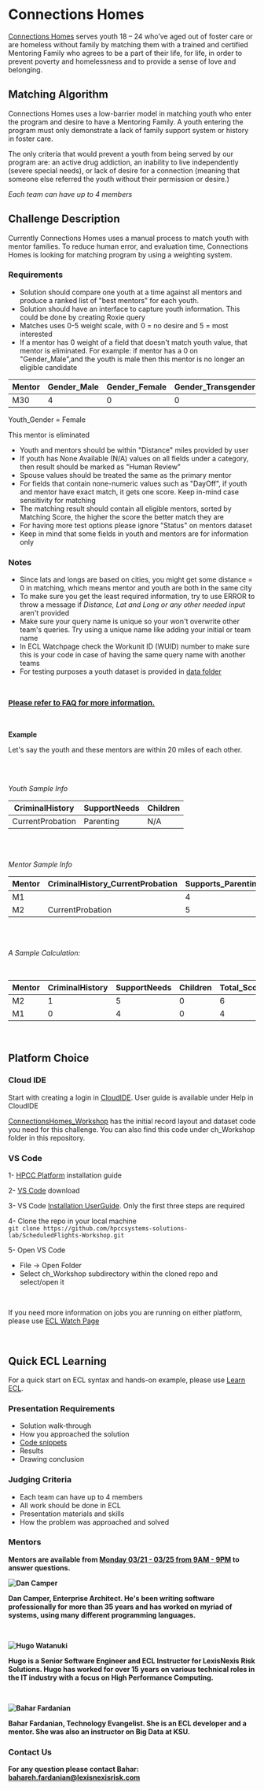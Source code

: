 # Connections Homes

[Connections Homes](https://connectionshomes.org/) serves youth 18 – 24 who’ve aged out of foster care or are homeless without family by matching them with a trained and certified Mentoring Family who agrees to be a part of their life, for life, in order to prevent poverty and homelessness and to provide a sense of love and belonging. 

## Matching Algorithm
Connections Homes uses a low-barrier model in matching youth who enter the program and desire to have a Mentoring Family. A youth entering the program must only demonstrate a lack of family support system or history in foster care. 

The only criteria that would prevent a youth from being served by our program are: an active drug addiction, an inability to live independently (severe special needs), or lack of desire for a connection (meaning that someone else referred the youth without their permission or desire.)

<i> Each team can have up to 4 members</i>

## Challenge Description 
Currently Connections Homes uses a manual process to match youth with mentor families. To reduce human error, and evaluation time, Connections Homes is looking for matching program by using a weighting system. 

### Requirements
- Solution should compare one youth at a time against all mentors and produce a ranked list of "best mentors" for each youth. 
- Solution should have an interface to capture youth information. This could be done by creating Roxie query
- Matches uses 0-5 weight scale, with 0 = no desire and 5 = most interested
- If a mentor has  0 weight of a field that doesn't match youth value, that mentor is eliminated. For example: if mentor has a 0 on "Gender_Male",and the youth is male then this mentor is no longer an eligible candidate

Mentor|Gender_Male|Gender_Female|Gender_Transgender|Gender_Non_binary|
---|---|---|---|---|
M30|4|0|0|1

Youth_Gender = Female

This mentor is eliminated

- Youth and mentors should be within "Distance" miles provided by user
- If youth has None Available (N/A) values on all fields under a category, then result should be marked as "Human Review"
- Spouse values should be treated the same as the primary mentor 
- For fields that contain none-numeric values such as "DayOff", if youth and mentor have exact match, it gets one score. Keep in-mind case sensitivity for matching
- The matching result should contain all eligible mentors, sorted by Matching Score, the higher the score the better match they are 
- For having more test options please ignore "Status" on mentors dataset
- Keep in mind that some fields in youth and mentors are for information only

### Notes
- Since lats and longs are based on cities, you might get some distance = 0 in matching, which means mentor and youth are both in the same city
- To make sure you get the least required information, try to use ERROR to throw a message if <i> Distance, Lat and Long or any other needed input</i> aren't provided
- Make sure your query name is unique so your won't overwrite other team's queries. Try using a unique name like adding your initial or team  name
- In ECL Watchpage check the Workunit ID (WUID) number to make sure this is your code in case of having the same query name with another teams  
- For testing purposes a youth dataset is provided in [data folder](./data/Youth.csv)

</br>

<u><b><p style="font-size: 15px">Please refer to [FAQ](./FAQ.md) for more information.</u></b>

</br>

__Example__

Let's say the youth and these mentors are within 20 miles of each other. 

</br>
</br>

<i>Youth Sample Info</i>

CriminalHistory| SupportNeeds |  Children |
---|---|--
CurrentProbation| Parenting | N/A


</br>
</br>


<i>Mentor Sample Info</i>

Mentor|CriminalHistory_CurrentProbation| Supports_Parenting |  Children_Welfare1
---|---|---|---
M1|| 4 | 2 
M2|CurrentProbation|5|4

</br>
</br>


<i>A Sample Calculation: </i>

</br>

Mentor| CriminalHistory| SupportNeeds |  Children | Total_Score |HumanReview 
---|---|---|---|---|---
M2|1|5|0| 6| Children
M1 |0| 4| 0 | 4| Children

</b>
</br>

## Platform Choice 

### Cloud IDE
Start with creating a login in [CloudIDE](https://ide.hpccsystems.com/).
User guide is available under Help in CloudIDE

[ConnectionsHomes_Workshop](https://ide.hpccsystems.com/workspaces/share/287fe2a4-1f9c-4bf4-aa98-fd8e9836a0a8) has the initial record layout and dataset code you need for this challenge. You can also find this code under ch_Workshop folder in this repository.

### VS Code
1- [HPCC Platform](https://hpccsystems.com/download#HPCC-Platform) installation guide

2- [VS Code](https://code.visualstudio.com) download

3- VS Code [Installation UserGuide](https://github.com/hpccsystems-solutions-lab/ConnectionsHomes/blob/main/vscode_hpcc_install.pdf). Only the first three steps are required

4- Clone the repo in your local machine\
     `git clone https://github.com/hpccsystems-solutions-lab/ScheduledFlights-Workshop.git`

5- Open VS Code
   - File -> Open Folder
   - Select ch_Workshop subdirectory within the cloned repo and select/open it

</br>

If you need more information on jobs you are running on either platform, please use [ECL Watch Page](http://40.76.26.67:8010)

</br>

## Quick ECL Learning

For a quick start on ECL syntax and hands-on example, please use [Learn ECL](https://hpccsystems-solutions-lab.github.io/).


### Presentation Requirements
- Solution walk-through
- How you approached the solution
- <u>Code snippets </u>
- Results
- Drawing conclusion


### Judging Criteria 
- Each team can have up to 4 members
- All work should be done in ECL
- Presentation materials and skills 
- How the problem was approached and solved 

<b>

### Mentors

**Mentors are available from <u>Monday 03/21 - 03/25 from 9AM - 9PM</u> to answer questions.**


![Dan Camper](./images/DanCamp.jpg)

<p>Dan Camper, Enterprise Architect. He's been writing software professionally for more than 35 years and has worked on myriad of systems, using many different programming languages.</p>

</br>

![Hugo Watanuki](./images/Hugo.jpg)
<p>Hugo is a Senior Software Engineer and ECL Instructor for LexisNexis Risk Solutions. Hugo has worked for over 15 years on various technical roles in the IT industry with a focus on High Performance Computing. </p>

</br>

![Bahar Fardanian](./images/Bahar.png)
<p>Bahar Fardanian, Technology Evangelist. She is an ECL developer and a mentor. She was also an instructor on Big Data at KSU.

</br>

### Contact Us
For any question please contact Bahar: bahareh.fardanian@lexisnexisrisk.com
